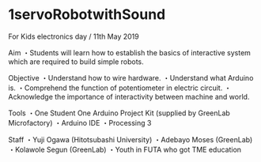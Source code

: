 # 1servoRobotwithSound
For Kids electronics day / 11th May 2019 

Aim
・Students will learn how to establish the basics of interactive system which are required to build simple robots.

Objective
・Understand how to wire hardware.
・Understand what Arduino is.
・Comprehend the function of potentiometer in electric circuit.
・Acknowledge the importance of interactivity between machine and world.

Tools
・One Student One Arduino Project Kit (supplied by GreenLab Microfactory)
・Arduino IDE
・Processing 3

Staff
・Yuji Ogawa (Hitotsubashi University)
・Adebayo Moses (GreenLab)
・Kolawole Segun (GreenLab)
・Youth in FUTA who got TME education
